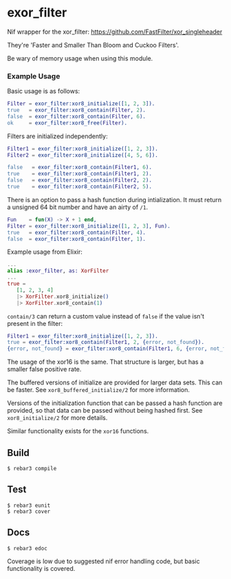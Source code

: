 exor_filter
=====

Nif wrapper for the xor_filter: https://github.com/FastFilter/xor_singleheader

They're 'Faster and Smaller Than Bloom and Cuckoo Filters'.

Be wary of memory usage when using this module.

### Example Usage
Basic usage is as follows:
```erlang
Filter = exor_filter:xor8_initialize([1, 2, 3]).
true   = exor_filter:xor8_contain(Filter, 2).
false  = exor_filter:xor8_contain(Filter, 6).
ok     = exor_filter:xor8_free(Filter).
```

Filters are initialized independently:
```erlang
Filter1 = exor_filter:xor8_initialize([1, 2, 3]).
Filter2 = exor_filter:xor8_initialize([4, 5, 6]).

false   = exor_filter:xor8_contain(Filter1, 6).
true    = exor_filter:xor8_contain(Filter1, 2).
false   = exor_filter:xor8_contain(Filter2, 2).
true    = exor_filter:xor8_contain(Filter2, 5).
```

There is an option to pass a hash function during intialization.  It must return a unsigned 64 bit number and have an airty of `/1`.
```erlang
Fun    = fun(X) -> X + 1 end,
Filter = exor_filter:xor8_initialize([1, 2, 3], Fun).
true   = exor_filter:xor8_contain(Filter, 4).
false  = exor_filter:xor8_contain(Filter, 1).
```

Example usage from Elixir:
```elixir
...
alias :exor_filter, as: XorFilter
...
true =
   [1, 2, 3, 4]
   |> XorFilter.xor8_initialize()
   |> XorFilter.xor8_contain(1)

```

`contain/3` can return a custom value instead of `false` if the value isn't present in the filter:
```erlang
Filter1 = exor_filter:xor8_initialize([1, 2, 3]).
true = exor_filter:xor8_contain(Filter1, 2, {error, not_found}).
{error, not_found} = exor_filter:xor8_contain(Filter1, 6, {error, not_found}).
```

The usage of the xor16 is the same.  That structure is larger, but
has a smaller false positive rate.

The buffered versions of initialize are provided for larger data sets.
This can be faster.  See `xor8_buffered_initialize/2` for more information.

Versions of the initialization function that can be passed a hash 
function are provided, so that data can be passed without being 
hashed first.
See `xor8_initialize/2` for more details.

Similar functionality exists for the `xor16` functions.

Build
-----

    $ rebar3 compile

Test
-----

    $ rebar3 eunit
    $ rebar3 cover

Docs
-----

    $ rebar3 edoc

Coverage is low due to suggested nif error handling code, but basic functionality is covered.
